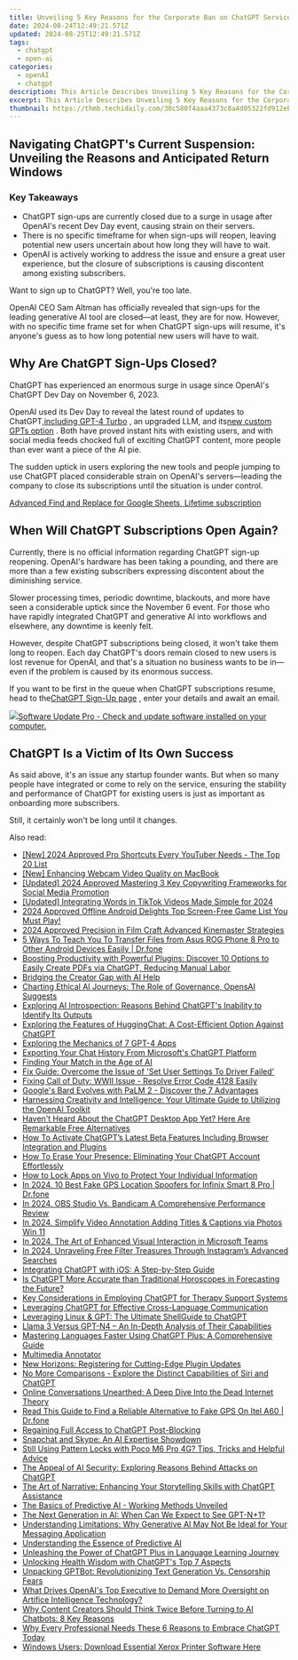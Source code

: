 ```yaml
---
title: Unveiling 5 Key Reasons for the Corporate Ban on ChatGPT Services
date: 2024-08-24T12:49:21.571Z
updated: 2024-08-25T12:49:21.571Z
tags:
  - chatgpt
  - open-ai
categories:
  - openAI
  - chatgpt
description: This Article Describes Unveiling 5 Key Reasons for the Corporate Ban on ChatGPT Services
excerpt: This Article Describes Unveiling 5 Key Reasons for the Corporate Ban on ChatGPT Services
thumbnail: https://thmb.techidaily.com/30c580f4aaa4373c8a4d05322fd912eb007bcd184d7b7f33639176575d3c4909.jpg
---
```


## Navigating ChatGPT's Current Suspension: Unveiling the Reasons and Anticipated Return Windows

### Key Takeaways

* ChatGPT sign-ups are currently closed due to a surge in usage after OpenAI's recent Dev Day event, causing strain on their servers.
* There is no specific timeframe for when sign-ups will reopen, leaving potential new users uncertain about how long they will have to wait.
* OpenAI is actively working to address the issue and ensure a great user experience, but the closure of subscriptions is causing discontent among existing subscribers.

Want to sign up to ChatGPT? Well, you're too late.

 OpenAI CEO Sam Altman has officially revealed that sign-ups for the leading generative AI tool are closed—at least, they are for now. However, with no specific time frame set for when ChatGPT sign-ups will resume, it's anyone's guess as to how long potential new users will have to wait.

## Why Are ChatGPT Sign-Ups Closed?

 ChatGPT has experienced an enormous surge in usage since OpenAI's ChatGPT Dev Day on November 6, 2023.

 OpenAI used its Dev Day to reveal the latest round of updates to ChatGPT,[including GPT-4 Turbo](https://www.makeuseof.com/chatgpts-latest-update-explained/) , an upgraded LLM, and its[new custom GPTs option](https://www.makeuseof.com/how-use-create-a-gpt-to-create-a-customized-version-of-chatgpt/) . Both have proved instant hits with existing users, and with social media feeds chocked full of exciting ChatGPT content, more people than ever want a piece of the AI pie.

 The sudden uptick in users exploring the new tools and people jumping to use ChatGPT placed considerable strain on OpenAI's servers—leading the company to close its subscriptions until the situation is under control.

<!-- affiliate ads begin -->
<a href="https://secure.2checkout.com/order/checkout.php?PRODS=4729642&QTY=1&AFFILIATE=108875&CART=1">Advanced Find and Replace for Google Sheets, Lifetime subscription</a>
<!-- affiliate ads end -->
## When Will ChatGPT Subscriptions Open Again?

 Currently, there is no official information regarding ChatGPT sign-up reopening. OpenAI's hardware has been taking a pounding, and there are more than a few existing subscribers expressing discontent about the diminishing service.

 Slower processing times, periodic downtime, blackouts, and more have seen a considerable uptick since the November 6 event. For those who have rapidly integrated ChatGPT and generative AI into workflows and elsewhere, any downtime is keenly felt.

 However, despite ChatGPT subscriptions being closed, it won't take them long to reopen. Each day ChatGPT's doors remain closed to new users is lost revenue for OpenAI, and that's a situation no business wants to be in—even if the problem is caused by its enormous success.

 If you want to be first in the queue when ChatGPT subscriptions resume, head to the[ChatGPT Sign-Up page](https://chat.openai.com/auth/login?ref=upstract.com) , enter your details and await an email.

<!-- affiliate ads begin -->
<a href="https://order.glarysoft.com/order/checkout.php?PRODS=4691139&QTY=1&AFFILIATE=108875&CART=1"><img src="https://secure.avangate.com/images/merchant/6734fa703f6633ab896eecbdfad8953a/products/SU-200-1.png" border="0">Software Update Pro - Check and update software installed on your computer. </a>
<!-- affiliate ads end -->
## ChatGPT Is a Victim of Its Own Success

 As said above, it's an issue any startup founder wants. But when so many people have integrated or come to rely on the service, ensuring the stability and performance of ChatGPT for existing users is just as important as onboarding more subscribers.

Still, it certainly won't be long until it changes.


<ins class="adsbygoogle"
     style="display:block"
     data-ad-format="autorelaxed"
     data-ad-client="ca-pub-7571918770474297"
     data-ad-slot="1223367746"></ins>



<ins class="adsbygoogle"
     style="display:block"
     data-ad-client="ca-pub-7571918770474297"
     data-ad-slot="8358498916"
     data-ad-format="auto"
     data-full-width-responsive="true"></ins>

<span class="atpl-alsoreadstyle">Also read:</span>
<div><ul>
<li><a href="https://youtube-zero.techidaily.com/024-approved-pro-shortcuts-every-youtuber-needs-the-top-20-list/"><u>[New] 2024 Approved  Pro Shortcuts Every YouTuber Needs - The Top 20 List</u></a></li>
<li><a href="https://screen-sharing-recording.techidaily.com/new-enhancing-webcam-video-quality-on-macbook/"><u>[New] Enhancing Webcam Video Quality on MacBook</u></a></li>
<li><a href="https://facebook-videos.techidaily.com/updated-2024-approved-mastering-3-key-copywriting-frameworks-for-social-media-promotion/"><u>[Updated] 2024 Approved  Mastering 3 Key Copywriting Frameworks for Social Media Promotion</u></a></li>
<li><a href="https://tiktok-video-files.techidaily.com/updated-integrating-words-in-tiktok-videos-made-simple-for-2024/"><u>[Updated] Integrating Words in TikTok Videos Made Simple for 2024</u></a></li>
<li><a href="https://digital-screen-recording.techidaily.com/1715860005246-2024-approved-offline-android-delights-top-screen-free-game-list-you-must-play/"><u>2024 Approved  Offline Android Delights  Top Screen-Free Game List You Must Play!</u></a></li>
<li><a href="https://fox-http.techidaily.com/2024-approved-precision-in-film-craft-advanced-kinemaster-strategies/"><u>2024 Approved  Precision in Film Craft  Advanced Kinemaster Strategies</u></a></li>
<li><a href="https://blog-min.techidaily.com/5-ways-to-teach-you-to-transfer-files-from-asus-rog-phone-8-pro-to-other-android-devices-easily-drfone-by-drfone-transfer-from-android-transfer-from-android/"><u>5 Ways To Teach You To Transfer Files from Asus ROG Phone 8 Pro to Other Android Devices Easily | Dr.fone</u></a></li>
<li><a href="https://tech-haven.techidaily.com/boosting-productivity-with-powerful-plugins-discover-10-options-to-easily-create-pdfs-via-chatgpt-reducing-manual-labor/"><u>Boosting Productivity with Powerful Plugins: Discover 10 Options to Easily Create PDFs via ChatGPT, Reducing Manual Labor</u></a></li>
<li><a href="https://tech-haven.techidaily.com/bridging-the-creator-gap-with-ai-help/"><u>Bridging the Creator Gap with AI Help</u></a></li>
<li><a href="https://tech-haven.techidaily.com/charting-ethical-ai-journeys-the-role-of-governance-opensai-suggests/"><u>Charting Ethical AI Journeys: The Role of Governance, OpensAI Suggests</u></a></li>
<li><a href="https://tech-haven.techidaily.com/exploring-ai-introspection-reasons-behind-chatgpts-inability-to-identify-its-outputs/"><u>Exploring AI Introspection: Reasons Behind ChatGPT's Inability to Identify Its Outputs</u></a></li>
<li><a href="https://tech-haven.techidaily.com/exploring-the-features-of-huggingchat-a-cost-efficient-option-against-chatgpt/"><u>Exploring the Features of HuggingChat: A Cost-Efficient Option Against ChatGPT</u></a></li>
<li><a href="https://tech-haven.techidaily.com/exploring-the-mechanics-of-7-gpt-4-apps/"><u>Exploring the Mechanics of 7 GPT-4 Apps</u></a></li>
<li><a href="https://tech-haven.techidaily.com/exporting-your-chat-history-from-microsofts-chatgpt-platform/"><u>Exporting Your Chat History From Microsoft's ChatGPT Platform</u></a></li>
<li><a href="https://tech-haven.techidaily.com/finding-your-match-in-the-age-of-ai/"><u>Finding Your Match in the Age of AI</u></a></li>
<li><a href="https://common-error.techidaily.com/fix-guide-overcome-the-issue-of-set-user-settings-to-driver-failed/"><u>Fix Guide: Overcome the Issue of 'Set User Settings To Driver Failed'</u></a></li>
<li><a href="https://program-issues.techidaily.com/fixing-call-of-duty-wwii-issue-resolve-error-code-4128-easily/"><u>Fixing Call of Duty: WWII Issue - Resolve Error Code 4128 Easily</u></a></li>
<li><a href="https://tech-haven.techidaily.com/googles-bard-evolves-with-palm-2-discover-the-7-advantages/"><u>Google's Bard Evolves with PaLM 2 - Discover the 7 Advantages</u></a></li>
<li><a href="https://tech-haven.techidaily.com/harnessing-creativity-and-intelligence-your-ultimate-guide-to-utilizing-the-openai-toolkit/"><u>Harnessing Creativity and Intelligence: Your Ultimate Guide to Utilizing the OpenAI Toolkit</u></a></li>
<li><a href="https://tech-haven.techidaily.com/havent-heard-about-the-chatgpt-desktop-app-yet-here-are-remarkable-free-alternatives/"><u>Haven't Heard About the ChatGPT Desktop App Yet? Here Are Remarkable Free Alternatives</u></a></li>
<li><a href="https://tech-haven.techidaily.com/how-to-activate-chatgpts-latest-beta-features-including-browser-integration-and-plugins/"><u>How To Activate ChatGPT’s Latest Beta Features Including Browser Integration and Plugins</u></a></li>
<li><a href="https://tech-haven.techidaily.com/how-to-erase-your-presence-eliminating-your-chatgpt-account-effortlessly/"><u>How To Erase Your Presence: Eliminating Your ChatGPT Account Effortlessly</u></a></li>
<li><a href="https://android-unlock.techidaily.com/how-to-lock-apps-on-vivo-to-protect-your-individual-information-by-drfone-android/"><u>How to Lock Apps on Vivo to Protect Your Individual Information</u></a></li>
<li><a href="https://change-location.techidaily.com/in-2024-10-best-fake-gps-location-spoofers-for-infinix-smart-8-pro-drfone-by-drfone-virtual-android/"><u>In 2024, 10 Best Fake GPS Location Spoofers for Infinix Smart 8 Pro | Dr.fone</u></a></li>
<li><a href="https://digital-screen-recording.techidaily.com/in-2024-obs-studio-vs-bandicam-a-comprehensive-performance-review/"><u>In 2024, OBS Studio Vs. Bandicam  A Comprehensive Performance Review</u></a></li>
<li><a href="https://extra-skills.techidaily.com/in-2024-simplify-video-annotation-adding-titles-and-captions-via-photos-win-11/"><u>In 2024, Simplify Video Annotation  Adding Titles & Captions via Photos Win 11</u></a></li>
<li><a href="https://some-approaches.techidaily.com/in-2024-the-art-of-enhanced-visual-interaction-in-microsoft-teams/"><u>In 2024, The Art of Enhanced Visual Interaction in Microsoft Teams</u></a></li>
<li><a href="https://instagram-clips.techidaily.com/in-2024-unraveling-free-filter-treasures-through-instagrams-advanced-searches/"><u>In 2024, Unraveling Free Filter Treasures Through Instagram’s Advanced Searches</u></a></li>
<li><a href="https://tech-haven.techidaily.com/integrating-chatgpt-with-ios-a-step-by-step-guide/"><u>Integrating ChatGPT with iOS: A Step-by-Step Guide</u></a></li>
<li><a href="https://tech-haven.techidaily.com/is-chatgpt-more-accurate-than-traditional-horoscopes-in-forecasting-the-future/"><u>Is ChatGPT More Accurate than Traditional Horoscopes in Forecasting the Future?</u></a></li>
<li><a href="https://tech-haven.techidaily.com/key-considerations-in-employing-chatgpt-for-therapy-support-systems/"><u>Key Considerations in Employing ChatGPT for Therapy Support Systems</u></a></li>
<li><a href="https://tech-haven.techidaily.com/leveraging-chatgpt-for-effective-cross-language-communication/"><u>Leveraging ChatGPT for Effective Cross-Language Communication</u></a></li>
<li><a href="https://tech-haven.techidaily.com/leveraging-linux-and-gpt-the-ultimate-shellguide-to-chatgpt/"><u>Leveraging Linux & GPT: The Ultimate ShellGuide to ChatGPT</u></a></li>
<li><a href="https://tech-haven.techidaily.com/llama-3-versus-gpt-n4-an-in-depth-analysis-of-their-capabilities/"><u>Llama 3 Versus GPT-N4 – An In-Depth Analysis of Their Capabilities</u></a></li>
<li><a href="https://tech-haven.techidaily.com/mastering-languages-faster-using-chatgpt-plus-a-comprehensive-guide/"><u>Mastering Languages Faster Using ChatGPT Plus: A Comprehensive Guide</u></a></li>
<li><a href="https://youtube-videos.techidaily.com/multimedia-annotator/"><u>Multimedia Annotator</u></a></li>
<li><a href="https://tech-haven.techidaily.com/new-horizons-registering-for-cutting-edge-plugin-updates/"><u>New Horizons: Registering for Cutting-Edge Plugin Updates</u></a></li>
<li><a href="https://tech-haven.techidaily.com/no-more-comparisons-explore-the-distinct-capabilities-of-siri-and-chatgpt/"><u>No More Comparisons - Explore the Distinct Capabilities of Siri and ChatGPT</u></a></li>
<li><a href="https://tech-haven.techidaily.com/online-conversations-unearthed-a-deep-dive-into-the-dead-internet-theory/"><u>Online Conversations Unearthed: A Deep Dive Into the Dead Internet Theory</u></a></li>
<li><a href="https://fake-location.techidaily.com/read-this-guide-to-find-a-reliable-alternative-to-fake-gps-on-itel-a60-drfone-by-drfone-virtual-android/"><u>Read This Guide to Find a Reliable Alternative to Fake GPS On Itel A60 | Dr.fone</u></a></li>
<li><a href="https://tech-haven.techidaily.com/regaining-full-access-to-chatgpt-post-blocking/"><u>Regaining Full Access to ChatGPT Post-Blocking</u></a></li>
<li><a href="https://tech-haven.techidaily.com/snapchat-and-skype-an-ai-expertise-showdown/"><u>Snapchat and Skype: An AI Expertise Showdown</u></a></li>
<li><a href="https://easy-unlock-android.techidaily.com/still-using-pattern-locks-with-poco-m6-pro-4g-tips-tricks-and-helpful-advice-by-drfone-android/"><u>Still Using Pattern Locks with Poco M6 Pro 4G? Tips, Tricks and Helpful Advice</u></a></li>
<li><a href="https://tech-haven.techidaily.com/the-appeal-of-ai-security-exploring-reasons-behind-attacks-on-chatgpt/"><u>The Appeal of AI Security: Exploring Reasons Behind Attacks on ChatGPT</u></a></li>
<li><a href="https://tech-haven.techidaily.com/the-art-of-narrative-enhancing-your-storytelling-skills-with-chatgpt-assistance/"><u>The Art of Narrative: Enhancing Your Storytelling Skills with ChatGPT Assistance</u></a></li>
<li><a href="https://tech-haven.techidaily.com/the-basics-of-predictive-ai-working-methods-unveiled/"><u>The Basics of Predictive AI - Working Methods Unveiled</u></a></li>
<li><a href="https://tech-haven.techidaily.com/the-next-generation-in-ai-when-can-we-expect-to-see-gpt-nplus1/"><u>The Next Generation in AI: When Can We Expect to See GPT-N+1?</u></a></li>
<li><a href="https://tech-haven.techidaily.com/understanding-limitations-why-generative-ai-may-not-be-ideal-for-your-messaging-application/"><u>Understanding Limitations: Why Generative AI May Not Be Ideal for Your Messaging Application</u></a></li>
<li><a href="https://tech-haven.techidaily.com/understanding-the-essence-of-predictive-ai/"><u>Understanding the Essence of Predictive AI</u></a></li>
<li><a href="https://tech-haven.techidaily.com/unleashing-the-power-of-chatgpt-plus-in-language-learning-journey/"><u>Unleashing the Power of ChatGPT Plus in Language Learning Journey</u></a></li>
<li><a href="https://tech-haven.techidaily.com/unlocking-health-wisdom-with-chatgpts-top-7-aspects/"><u>Unlocking Health Wisdom with ChatGPT's Top 7 Aspects</u></a></li>
<li><a href="https://tech-haven.techidaily.com/unpacking-gptbot-revolutionizing-text-generation-vs-censorship-fears/"><u>Unpacking GPTBot: Revolutionizing Text Generation Vs. Censorship Fears</u></a></li>
<li><a href="https://tech-haven.techidaily.com/what-drives-openais-top-executive-to-demand-more-oversight-on-artifice-intelligence-technology/"><u>What Drives OpenAI's Top Executive to Demand More Oversight on Artifice Intelligence Technology?</u></a></li>
<li><a href="https://tech-haven.techidaily.com/why-content-creators-should-think-twice-before-turning-to-ai-chatbots-8-key-reasons/"><u>Why Content Creators Should Think Twice Before Turning to AI Chatbots: 8 Key Reasons</u></a></li>
<li><a href="https://tech-haven.techidaily.com/why-every-professional-needs-these-6-reasons-to-embrace-chatgpt-today/"><u>Why Every Professional Needs These 6 Reasons to Embrace ChatGPT Today</u></a></li>
<li><a href="https://tech-haven.techidaily.com/windows-users-download-essential-xerox-printer-software-here/"><u>Windows Users: Download Essential Xerox Printer Software Here</u></a></li>
</ul></div>
